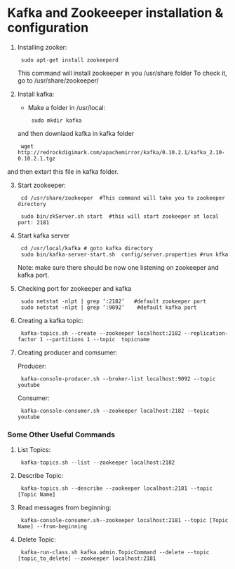 # Kafka and Zookeeeper installation & configuration

1. Installing zooker:

        sudo apt-get install zookeeperd
    This command will install zookeeper in you /usr/share folder
    To check it, go to /usr/share/zookeeper/

2. Install kafka:
    *  Make a folder in /usr/local:
        
            sudo mkdir kafka

    and then downlaod kafka in kafka folder
            
        wget  http://redrockdigimark.com/apachemirror/kafka/0.10.2.1/kafka_2.10-0.10.2.1.tgz

  and then extart this file in kafka folder.


3. Start zookeeper:

	  	cd /usr/share/zookeeper  #This command will take you to zookeeper directory

	    sudo bin/zkServer.sh start  #this will start zookeeper at local port: 2181

4. Start kafka server

		cd /usr/local/kafka # goto kafka directory
		sudo bin/kafka-server-start.sh  config/server.properties #run kfka

    Note: make sure there should be now one listening on zookeeper and kafka port.

5. Checking port for zookeeper and kafka
	
	    sudo netstat -nlpt | grep ‘:2182’   #default zookeeper port
	    sudo netstat -nlpt | grep ‘:9092’    #default kafka port


6. Creating a kafka topic:

        kafka-topics.sh --create --zookeeper localhost:2182 --replication-factor 1 --partitions 1 --topic  topicname

7. Creating producer and comsumer:
 
    Producer: 

        kafka-console-producer.sh --broker-list localhost:9092 --topic youtube
           
    Consumer:

        kafka-console-consumer.sh --zookeeper localhost:2182 --topic youtube

### Some Other Useful Commands
1. List Topics: 

        kafka-topics.sh --list --zookeeper localhost:2182

2. Describe Topic: 

        kafka-topics.sh --describe --zookeeper localhost:2181 --topic [Topic Name] 

3. Read messages from beginning:
        
        kafka-console-consumer.sh--zookeeper localhost:2181 --topic [Topic Name] --from-beginning 

4. Delete Topic:

        kafka-run-class.sh kafka.admin.TopicCommand --delete --topic [topic_to_delete] --zookeeper localhost:2181 

